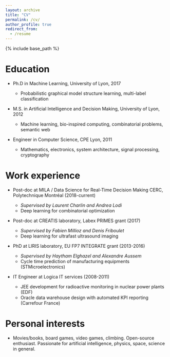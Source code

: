 ```yaml
---
layout: archive
title: "CV"
permalink: /cv/
author_profile: true
redirect_from:
  - /resume
---
```


{% include base_path %}

Education
======
* Ph.D in Machine Learning, University of Lyon, 2017
  * Probabilistic graphical model structure learning, multi-label classification

* M.S. in Artificial Intelligence and Decision Making, University of Lyon, 2012
  * Machine learning, bio-inspired computing, combinatorial problems, semantic web

* Engineer in Computer Science, CPE Lyon, 2011
  * Mathematics, electronics, system architecture, signal processing, cryptography

Work experience
======
* Post-doc at MILA / Data Science for Real-Time Decision Making CERC, Polytechnique Montréal (2018-current)
  * _Supervised by Laurent Charlin and Andrea Lodi_
  * Deep learning for combinatorial optimization

* Post-doc at CREATIS laboratory, Labex PRIMES grant (2017)
  * _Supervised by Fabien Millioz and Denis Friboulet_
  * Deep learning for ultrafast ultrasound imaging

* PhD at LIRIS laboratory, EU FP7 INTEGRATE grant (2013-2016)
  * _Supervised by Haytham Elghazel and Alexandre Aussem_
  * Cycle time prediction of manufacturing equipments (STMicroelectronics)

* IT Engineer at Logica IT services (2008-2011)
  * JEE development for radioactive monitoring in nuclear power plants (EDF)
  * Oracle data warehouse design with automated KPI reporting (Carrefour France)

Personal interests
======
* Movies/books, board games, video games, climbing. Open-source enthusiast. Passionate for artificial intelligence, physics, space, science in general.
